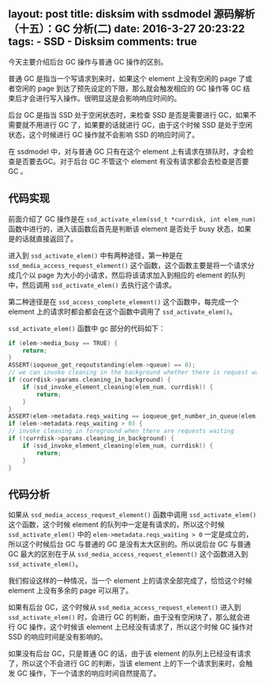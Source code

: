 layout: post
title: disksim with ssdmodel 源码解析（十五）：GC 分析(二)
date: 2016-3-27 20:23:22
tags: 
	- SSD
	- Disksim
comments: true  
---

今天主要介绍后台 GC 操作与普通 GC 操作的区别。

普通 GC 是指当一个写请求到来时，如果这个 element 上没有空闲的 page 了或者空闲的 page 到达了预先设定的下限，那么就会触发相应的 GC 操作等 GC 结束后才会进行写入操作。很明显这是会影响响应时间的。

后台 GC 是指当 SSD 处于空闲状态时，来检查 SSD 是否是需要进行 GC，如果不需要就不用进行 GC 了，如果要的话就进行 GC，由于这个时候 SSD 是处于空闲状态，这个时候进行 GC 操作就不会影响 SSD 的响应时间了。

<!--more-->

在 ssdmodel 中，对与普通 GC 只有在这个 element 上有请求在排队时，才会检查是否要去GC。对于后台 GC 不管这个 element 有没有请求都会去检查是否要 GC 。

## 代码实现 ##

前面介绍了 GC 操作是在 `ssd_activate_elem(ssd_t *currdisk, int elem_num)` 函数中进行的，进入该函数后首先是判断该 element 是否处于 busy 状态，如果是的话就直接返回了。

进入到 `ssd_activate_elem()` 中有两种途径，第一种是在 `ssd_media_access_request_element()` 这个函数，这个函数主要是将一个请求分成几个以 page 为大小的小请求，然后将该请求加入到相应的 element 的队列中，然后调用 `ssd_activate_elem()` 去执行这个请求。

第二种途径是在 `ssd_access_complete_element()` 这个函数中，每完成一个 element 上的请求时都会都会在这个函数中调用了 `ssd_activate_elem()`。


`ssd_activate_elem()` 函数中 gc 部分的代码如下：

```C
if (elem->media_busy == TRUE) {
	return;
}
ASSERT(ioqueue_get_reqoutstanding(elem->queue) == 0);
// we can invoke cleaning in the background whether there is request waiting or not
if (currdisk->params.cleaning_in_background) {
	if (ssd_invoke_element_cleaning(elem_num, currdisk)) {
		return;
	}
}
ASSERT(elem->metadata.reqs_waiting == ioqueue_get_number_in_queue(elem->queue));
if (elem->metadata.reqs_waiting > 0) {
// invoke cleaning in foreground when there are requests waiting
if (!currdisk->params.cleaning_in_background) {
	if (ssd_invoke_element_cleaning(elem_num, currdisk)) {
		return;
	}
}
```

## 代码分析 ##

如果从 `ssd_media_access_request_element()` 函数中调用 `ssd_activate_elem()` 这个函数，这个时候 element 的队列中一定是有请求的，所以这个时候 `ssd_activate_elem()` 中的 `elem->metadata.reqs_waiting > 0` 一定是成立的，所以这个时候后台 GC 与普通的 GC 是没有太大区别的。所以说后台 GC 与普通 GC 最大的区别在于从 `ssd_media_access_request_element()` 这个函数进入到 `ssd_activate_elem()`。

我们假设这样的一种情况，当一个 element 上的请求全部完成了，恰恰这个时候 element 上没有多余的 page 可以用了。

如果有后台 GC，这个时候从 `ssd_media_access_request_element()` 进入到 `ssd_activate_elem()` 时，会进行 GC 的判断，由于没有空闲块了，那么就会进行 GC 操作，这个时候该 element 上已经没有请求了，所以这个时候 GC 操作对 SSD 的响应时间是没有影响的。

如果没有后台 GC，只是普通 GC 的话，由于该 element 的队列上已经没有请求了，所以这个不会进行 GC 的判断，当该 element 上的下一个请求到来时，会触发 GC 操作，下一个请求的响应时间自然提高了。